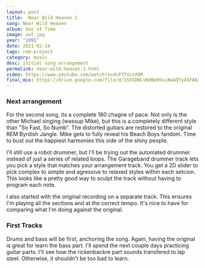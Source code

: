 ```yaml
---
layout: post
title:  Near Wild Heaven I
song: Near Wild Heaven
album: Out of Time
image: out.jpg
year: "1991"
date: 2021-02-14
tags: rem-project
category: music
desc: initial song arrangement
permalink: near-wild-heaven-1.html
video: https://www.youtube.com/watch?v=dcP7TxLnd9M
final_mix: https://drive.google.com/file/d/1SSSDHLvNdBe8VxiNwGQTy4SFA6ZPachB/view?usp=sharing
---
```


### Next arrangement
For the second song, its a complete 180 chagne of pace. Not only is the other Michael singing (wassup Mike), but this is a completely different style than "So Fast, So Numb". The distorted guitars are restored to the original REM Byrdish Jangle. Mike gets to fully reveal his Beach Boys fandom. Time to bust out the happiest harmonies this side of the shiny people.

I'll still use a robot drummer, but I'll be trying out the automated drummer instead of just a series of related loops. The Garageband drummer track lets you pick a style that matches your arrangement track. You get a 2D slider to pick complex to simple and agressive to relaxed styles within each setcion. This looks like a pretty good way to sculpt the track without having to program each note.

I also started with the original recording on a separate track. This ensures I'm playing all the sections and at the correct tempo. It's nice to have for comparing what I'm doing against the original.

### First Tracks
Drums and bass will be first, anchoring the song. Again, having the original is great for learn the bass part. I'll spend the next couple days practicing guitar parts. I'll see how the rickenbackre part sounds transfered to lap steel. Otherwise, it shouldn't be too bad to learn.